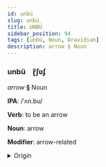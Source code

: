 ```yaml
---
id: unbü
slug: unbü
title: UNBÜ
sidebar_position: 94
tags: [unbü, Noun, Dravidian]
description: arrow § Noun
---
```


### unbü&emsp;<span kind="abugida">ɽ̃ʃʋʄ</span>

*arrow* **§** Noun

**IPA**: /ˈʌn.bu/

**Verb**: to be an arrow

**Noun**: arrow

**Modifier**: arrow-related

<details>
    <summary>Origin</summary>
    Tamil அம்பு ampu [ɐmbɯ]<br/>
    <em>Dravidian Language Family</em>
</details>
